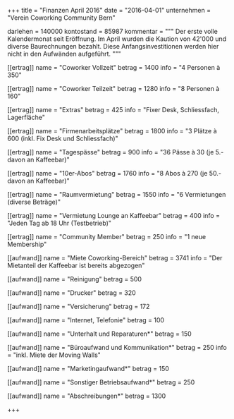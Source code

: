 +++
title = "Finanzen April 2016"
date = "2016-04-01"
unternehmen = "Verein Coworking Community Bern"

darlehen = 140000
kontostand = 85987
kommentar = """
Der erste volle Kalendermonat seit Eröffnung. Im April wurden die Kaution von 42'000 und diverse Baurechnungen bezahlt. Diese Anfangsinvestitionen werden hier nicht in den Aufwänden aufgeführt.
"""

[[ertrag]]
name = "Coworker Vollzeit"
betrag = 1400
info = "4 Personen à 350"

[[ertrag]]
name = "Coworker Teilzeit"
betrag = 1280
info = "8 Personen à 160"

[[ertrag]]
name = "Extras"
betrag = 425
info = "Fixer Desk, Schliessfach, Lagerfläche"

[[ertrag]]
name = "Firmenarbeitsplätze"
betrag = 1800
info = "3 Plätze à 600 (inkl. Fix Desk und Schliessfach)"

[[ertrag]]
name = "Tagespässe"
betrag = 900
info = "36 Pässe à 30 (je 5.- davon an Kaffeebar)"

[[ertrag]]
name = "10er-Abos"
betrag = 1760
info = "8 Abos à 270 (je 50.- davon an Kaffeebar)"

[[ertrag]]
name = "Raumvermietung"
betrag = 1550
info = "6 Vermietungen (diverse Beträge)"

[[ertrag]]
name = "Vermietung Lounge an Kaffeebar"
betrag = 400
info = "Jeden Tag ab 18 Uhr (Testbetrieb)"

[[ertrag]]
name = "Community Member"
betrag = 250
info = "1 neue Membership"


[[aufwand]]
name = "Miete Coworking-Bereich"
betrag = 3741
info = "Der Mietanteil der Kaffeebar ist bereits abgezogen"

[[aufwand]]
name = "Reinigung"
betrag = 500

[[aufwand]]
name = "Drucker"
betrag = 320

[[aufwand]]
name = "Versicherung"
betrag = 172

[[aufwand]]
name = "Internet, Telefonie"
betrag = 100

[[aufwand]]
name = "Unterhalt und Reparaturen*"
betrag = 150

[[aufwand]]
name = "Büroaufwand und Kommunikation*"
betrag = 250
info = "inkl. Miete der Moving Walls"

[[aufwand]]
name = "Marketingaufwand*"
betrag = 150

[[aufwand]]
name = "Sonstiger Betriebsaufwand*"
betrag = 250

[[aufwand]]
name = "Abschreibungen*"
betrag = 1300

+++
